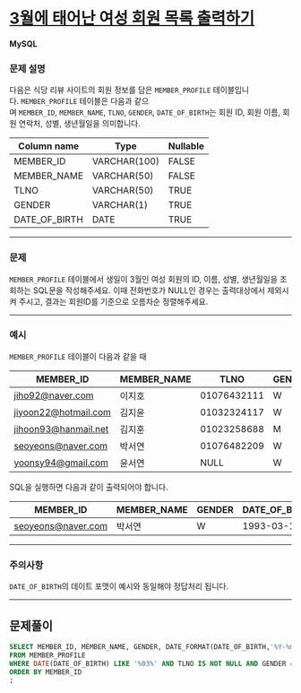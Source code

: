 # [3월에 태어난 여성 회원 목록 출력하기](https://school.programmers.co.kr/learn/courses/30/lessons/131120)

**MySQL**

### **문제 설명**

다음은 식당 리뷰 사이트의 회원 정보를 담은 `MEMBER_PROFILE` 테이블입니다. `MEMBER_PROFILE` 테이블은 다음과 같으며 `MEMBER_ID`, `MEMBER_NAME`, `TLNO`, `GENDER`, `DATE_OF_BIRTH`는 회원 ID, 회원 이름, 회원 연락처, 성별, 생년월일을 의미합니다.

| Column name   | Type         | Nullable |
| ------------- | ------------ | -------- |
| MEMBER_ID     | VARCHAR(100) | FALSE    |
| MEMBER_NAME   | VARCHAR(50)  | FALSE    |
| TLNO          | VARCHAR(50)  | TRUE     |
| GENDER        | VARCHAR(1)   | TRUE     |
| DATE_OF_BIRTH | DATE         | TRUE     |

---

### 문제

`MEMBER_PROFILE` 테이블에서 생일이 3월인 여성 회원의 ID, 이름, 성별, 생년월일을 조회하는 SQL문을 작성해주세요. 이때 전화번호가 NULL인 경우는 출력대상에서 제외시켜 주시고, 결과는 회원ID를 기준으로 오름차순 정렬해주세요.

---

### 예시

`MEMBER_PROFILE` 테이블이 다음과 같을 때

| MEMBER_ID            | MEMBER_NAME | TLNO        | GENDER | DATE_OF_BIRTH |
| -------------------- | ----------- | ----------- | ------ | ------------- |
| jiho92@naver.com     | 이지호      | 01076432111 | W      | 1992-02-12    |
| jiyoon22@hotmail.com | 김지윤      | 01032324117 | W      | 1992-02-22    |
| jihoon93@hanmail.net | 김지훈      | 01023258688 | M      | 1993-02-23    |
| seoyeons@naver.com   | 박서연      | 01076482209 | W      | 1993-03-16    |
| yoonsy94@gmail.com   | 윤서연      | NULL        | W      | 1994-03-19    |

SQL을 실행하면 다음과 같이 출력되어야 합니다.

| MEMBER_ID          | MEMBER_NAME | GENDER | DATE_OF_BIRTH |
| ------------------ | ----------- | ------ | ------------- |
| seoyeons@naver.com | 박서연      | W      | 1993-03-16    |

---

### 주의사항

`DATE_OF_BIRTH`의 데이트 포맷이 예시와 동일해야 정답처리 됩니다.

---

## 문제풀이

```sql
SELECT MEMBER_ID, MEMBER_NAME, GENDER, DATE_FORMAT(DATE_OF_BIRTH,'%Y-%m-%d') AS DATE_OF_BIRTH
FROM MEMBER_PROFILE
WHERE DATE(DATE_OF_BIRTH) LIKE '%03%' AND TLNO IS NOT NULL AND GENDER = 'W'
ORDER BY MEMBER_ID
;

```
